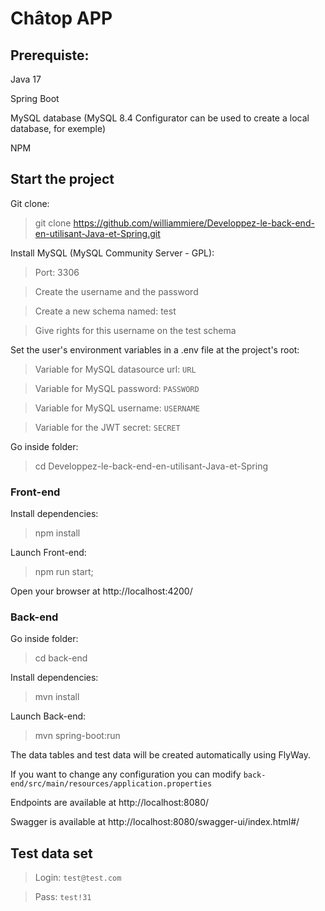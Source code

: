 # Châtop APP

## Prerequiste:

Java 17

Spring Boot

MySQL database (MySQL 8.4 Configurator can be used to create a local database, for exemple)

NPM

## Start the project
Git clone:

> git clone https://github.com/williammiere/Developpez-le-back-end-en-utilisant-Java-et-Spring.git

Install MySQL (MySQL Community Server - GPL):

> Port: 3306

> Create the username and the password 

> Create a new schema named: test

> Give rights for this username on the test schema


Set the user's environment variables in a .env file at the project's root:

> Variable for MySQL datasource url: `URL`

> Variable for MySQL password: `PASSWORD`

> Variable for MySQL username: `USERNAME`

> Variable for the JWT secret: `SECRET`

Go inside folder:

> cd Developpez-le-back-end-en-utilisant-Java-et-Spring

### Front-end

Install dependencies:

> npm install

Launch Front-end:

> npm run start;

Open your browser at http://localhost:4200/

### Back-end

Go inside folder:

> cd back-end

Install dependencies:

> mvn install

Launch Back-end:

> mvn spring-boot:run

The data tables and test data will be created automatically using FlyWay.


If you want to change any configuration you can modify `back-end/src/main/resources/application.properties`

Endpoints are available at http://localhost:8080/

Swagger is available at http://localhost:8080/swagger-ui/index.html#/

## Test data set
> Login: `test@test.com`

> Pass: `test!31`
